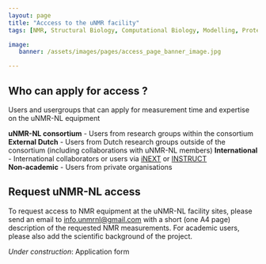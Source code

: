 ```yaml
---
layout: page
title: "Acccess to the uNMR facility"
tags: [NMR, Structural Biology, Computational Biology, Modelling, Protein Structure]

image:
   banner: /assets/images/pages/access_page_banner_image.jpg

---
```


## Who can apply for access ?

Users and usergroups that can apply for measurement time and expertise on the uNMR-NL equipment


**uNMR-NL consortium** - Users from research groups within the consortium\
**External Dutch** - Users from Dutch research groups outside of the consortium (including collaborations with uNMR-NL members)
**International** - International collaborators or users via [iNEXT](http://www.inext-eu.org/) or [INSTRUCT](https://www.structuralbiology.eu/)\
**Non-academic** - Users from private organisations

## Request uNMR-NL access

To request access to NMR equipment at the uNMR-NL facility sites, please send an email to [info.unmrnl@gmail.com](mailto:info.unmrnl@gmail.com) with a short (one A4 page) description of the requested NMR measurements. For academic users, please also add the scientific background of the project.

*Under construction*: Application form
